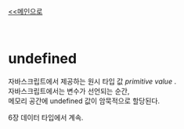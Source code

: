 [<<메인으로](https://github.com/AtomicLiquors/Javascript_Wiki_Chb)

&nbsp;  

# undefined
자바스크립트에서 제공하는 원시 타입 값 *primitive value* .  
자바스크립트에서는 변수가 선언되는 순간,  
메모리 공간에 undefined 값이 암묵적으로 할당된다.


6장 데이터 타입에서 계속.


